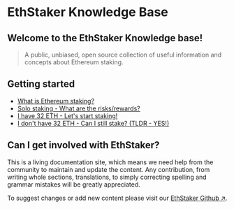 # EthStaker Knowledge Base

## Welcome to the EthStaker Knowledge base!

> A public, unbiased, open source collection of useful information and concepts about Ethereum staking.

## Getting started

- [What is Ethereum staking?](/getting-started/what-is-eth-staking.md)
- [Solo staking - What are the risks/rewards?](solo-staking-risks-rewards.md)
- [I have 32 ETH - Let's start staking!](start-staking.md)
- [I don't have 32 ETH - Can I still stake? (TLDR - YES!)](pooled-staking.md)

## Can I get involved with EthStaker?

This is a living documentation site, which means we need help from the community to maintain and update the content. Any contribution, from writing whole sections, translations, to simply correcting spelling and grammar mistakes will be greatly appreciated.

To suggest changes or add new content please visit our [EthStaker Github ↗](https://github.com/Buttaa/ethstaker/blob/main/how-to-contribute.md).
